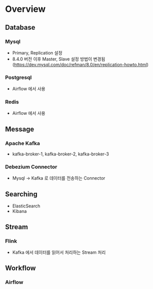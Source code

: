 # Overview

## Database

### Mysql

- Primary, Replication 설정
- 8.4.0 버전 이후 Master, Slave 설정 방법이 변경됨 (https://dev.mysql.com/doc/refman/8.0/en/replication-howto.html)

### Postgresql
- Airflow 에서 사용

### Redis
- Airflow 에서 사용

## Message

### Apache Kafka
- kafka-broker-1, kafka-broker-2, kafka-broker-3

### Debezium Connector
- Mysql -> Kafka 로 데이터를 전송하는 Connector

## Searching
- ElasticSearch
- Kibana

## Stream

### Flink
- Kafka 에서 데이터를 읽어서 처리하는 Stream 처리

## Workflow

### Airflow